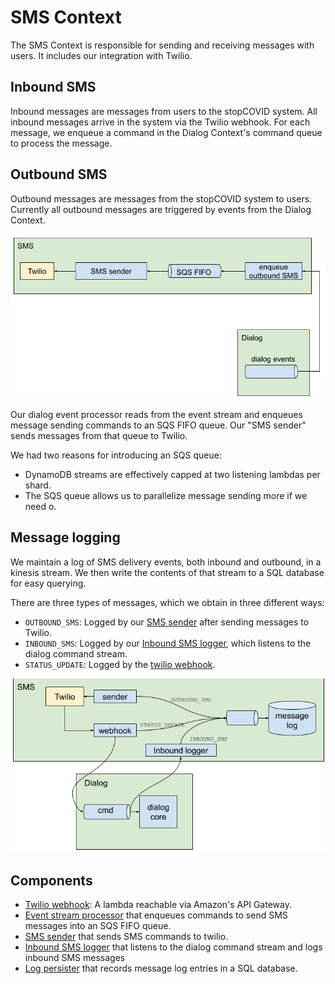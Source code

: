 # SMS Context

The SMS Context is responsible for sending and receiving messages with users. It includes our integration with Twilio.

## Inbound SMS

Inbound messages are messages from users to the stopCOVID system. All inbound messages arrive in the system via the Twilio webhook. For each message, we enqueue a command in the Dialog Context's command queue to process the message.

## Outbound SMS

Outbound messages are messages from the stopCOVID system to users. Currently all outbound messages are triggered by events from the Dialog Context.

![outbound SMS](sms_context_outbound.png)

Our dialog event processor reads from the event stream and enqueues message sending commands to an SQS FIFO queue. Our "SMS sender" sends messages from that queue to Twilio.

We had two reasons for introducing an SQS queue:

* DynamoDB streams are effectively capped at two listening lambdas per shard.
* The SQS queue allows us to parallelize message sending more if we need o.

## Message logging

We maintain a log of SMS delivery events, both inbound and outbound, in a kinesis stream. We then write the contents of that stream to a SQL database for easy querying.

There are three types of messages, which we obtain in three different ways:

* `OUTBOUND_SMS`: Logged by our [SMS sender](../stopcovid/sms/aws_lambdas/send_sms_batch.py) after sending messages to Twilio.
* `INBOUND_SMS`: Logged by our [Inbound SMS logger](../stopcovid/sms/aws_lambdas/log_inbound_sms.py), which listens to the dialog command stream.
* `STATUS_UPDATE`: Logged by the [twilio webhook](../stopcovid/sms/aws_lambdas/twilio_webhook.py).

![message logging](sms_message_logging.png)

## Components

* [Twilio webhook](../stopcovid/sms/aws_lambdas/twilio_webhook.py): A lambda reachable via Amazon's API Gateway.
* [Event stream processor](../stopcovid/sms/aws_lambdas/enqueue_sms_batch.py) that enqueues commands to send SMS messages into an SQS FIFO queue.
* [SMS sender](../stopcovid/sms/aws_lambdas/send_sms_batch.py) that sends SMS commands to twilio.
* [Inbound SMS logger](../stopcovid/sms/aws_lambdas/log_inbound_sms.py) that listens to the dialog command stream and logs inbound SMS messages
* [Log persister](../stopcovid/sms/aws_lambdas/persist_logs.py) that records message log entries in a SQL database.